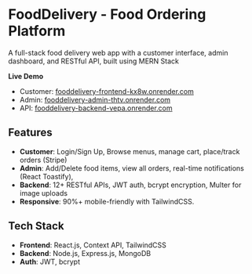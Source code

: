# FoodDelivery - Food Ordering Platform

A full-stack food delivery web app with a customer interface, admin dashboard, and RESTful API, built using MERN Stack

**Live Demo**  
- Customer: [fooddelivery-frontend-kx8w.onrender.com](https://fooddelivery-frontend-kx8w.onrender.com)  
- Admin: [fooddelivery-admin-thtv.onrender.com](https://fooddelivery-admin-thtv.onrender.com)  
- API: [fooddelivery-backend-vepa.onrender.com](https://fooddelivery-backend-vepa.onrender.com)

## Features
- **Customer**: Login/Sign Up, Browse menus, manage cart, place/track orders (Stripe)
- **Admin**: Add/Delete food items, view all orders, real-time notifications (React Toastify), 
- **Backend**: 12+ RESTful APIs, JWT auth, bcrypt encryption, Multer for image uploads
- **Responsive**: 90%+ mobile-friendly with TailwindCSS.

## Tech Stack
- **Frontend**: React.js, Context API, TailwindCSS
- **Backend**: Node.js, Express.js, MongoDB
- **Auth**: JWT, bcrypt
